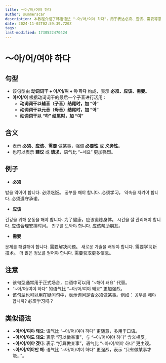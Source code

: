 ```yaml
---
title: 〜아/어/여야 하다
author: summerscar
description: 本教程介绍了韩语语法 "~아/어/여야 하다"，用于表达必须、应该、需要等意思。教程解释了该句型的构成、活用规则、含义以及用法，并通过例句进行说明，还比较了类似语法，帮助学习者更深入理解和应用。
date: 2024-11-02T02:59:39.720Z
tags:
last-modified: 1730522470424
---
```


# 〜아/어/여야 하다

## 句型

* 该句型由 **动词词干 + 아/어/여 + 야 하다** 构成，表示 **必须、应该、需要**。
*  **아/어/여**  根据动词词干的最后一个子音进行活用：
    *  **动词词干以辅音（子音）结尾时，加 “아”**
    *  **动词词干以元音（母音）结尾时，加 “어”**
    *  **动词词干以 “하” 结尾时，加 “여”**

## 含义

* 表示 **必须、应该、需要** 做某事，强调 **必要性** 或 **义务性**。
* 也可以表示 **建议** 或 **请求**，语气比 “~세요” 更加强烈。

## 例子

* **必须**

<Speak>밥을 먹어야 합니다.</Speak> 必须吃饭。
<Speak>공부를 해야 합니다.</Speak> 必须学习。
<Speak>약속을 지켜야 합니다.</Speak> 必须遵守承诺。

* **应该**

<Speak>건강을 위해 운동을 해야 합니다.</Speak> 为了健康，应该锻炼身体。
<Speak>시간을 잘 관리해야 합니다.</Speak> 应该合理安排时间。
<Speak>친구를 도와야 합니다.</Speak> 应该帮助朋友。

* **需要**

<Speak>문제를 해결해야 합니다.</Speak> 需要解决问题。
<Speak>새로운 기술을 배워야 합니다.</Speak> 需要学习新技术。
<Speak>더 많은 정보를 얻어야 합니다.</Speak> 需要获取更多信息。

## 注意

* 该句型通常用于正式场合，口语中可以用 “~해야 돼요” 代替。
* “~아/어/여야 하다” 的语气比 “~아/어/여야 돼요” 更加强烈。
* 该句型也可以用在疑问句中，表示询问是否必须做某事。例如：
    <Speak>공부를 해야 합니까?</Speak>  必须学习吗？

## 类似语法

* **~아/어/여야 돼요**: 语气比 “~아/어/여야 하다”  更随意，多用于口语。
* **~아/어/여도 돼요**:  表示 “可以做某事”，与 “~아/어/여야 하다” 含义相反。
* **~아/어/여야 겠다**:  表示 “打算做某事”，语气比 “~아/어/여야 하다” 更主观。
* **~아/어/여야만 해**:  语气比 “~아/어/여야 하다” 更强烈，表示 “只有做某事才能...”。
